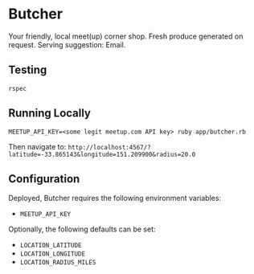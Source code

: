 # Butcher

Your friendly, local meet(up) corner shop. Fresh produce generated on request. Serving suggestion: Email.


## Testing

```
rspec
```

## Running Locally

```
MEETUP_API_KEY=<some legit meetup.com API key> ruby app/butcher.rb
```
Then navigate to: `http://localhost:4567/?latitude=-33.865143&longitude=151.209900&radius=20.0`

## Configuration

Deployed, Butcher requires the following environment variables:

- `MEETUP_API_KEY`

Optionally, the following defaults can be set:

- `LOCATION_LATITUDE`
- `LOCATION_LONGITUDE`
- `LOCATION_RADIUS_MILES`